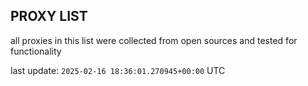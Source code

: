 ## PROXY LIST

all proxies in this list were collected from open sources and tested for functionality

last update: `2025-02-16 18:36:01.270945+00:00` UTC
